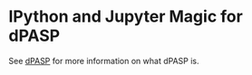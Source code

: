 # IPython and Jupyter Magic for dPASP

See [dPASP](https://github.com/kamel-usp/dpasp) for more information on what dPASP is.
